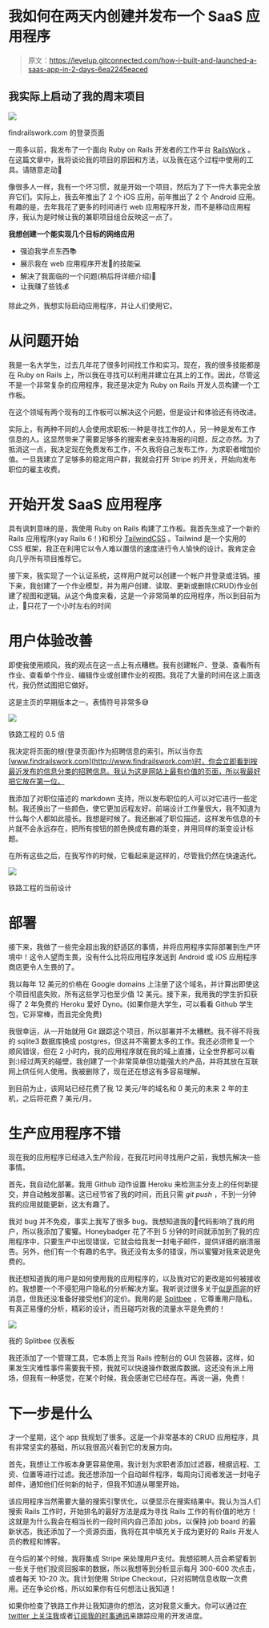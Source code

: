 # 我如何在两天内创建并发布一个 SaaS 应用程序

> 原文：<https://levelup.gitconnected.com/how-i-built-and-launched-a-saas-app-in-2-days-6ea2245eaced>

## 我实际上启动了我的周末项目

![](img/8ac30cf13fa01e5251de0b5d3bf15331.png)

findrailswork.com 的登录页面

一周多以前，我发布了一个面向 Ruby on Rails 开发者的工作平台 [RailsWork](http://findrailswork.com) 。在这篇文章中，我将谈论我的项目的原因和方法，以及我在这个过程中使用的工具。请随意走动👀

像很多人一样，我有一个坏习惯，就是开始一个项目，然后为了下一件大事完全放弃它们。实际上，我去年推出了 2 个 iOS 应用，前年推出了 2 个 Android 应用。有趣的是，去年我花了更多的时间进行 web 应用程序开发，而不是移动应用程序，我认为是时候让我的兼职项目组合反映这一点了。

**我想创建一个能实现几个目标的网络应用**

*   强迫我学点东西📚
*   展示我在 web 应用程序开发🧑‍的技能💻
*   解决了我面临的一个问题(稍后将详细介绍)👀
*   让我赚了些钱💰

除此之外，我想实际启动应用程序，并让人们使用它。

# 从问题开始

我是一名大学生，过去几年花了很多时间找工作和实习。现在，我的很多技能都是在 Ruby on Rails 上，所以我在寻找可以利用并建立在其上的工作。因此，尽管这不是一个非常复杂的应用程序，我还是决定为 Ruby on Rails 开发人员构建一个工作板。

在这个领域有两个现有的工作板可以解决这个问题，但是设计和体验还有待改进。

实际上，有两种不同的人会使用求职板:一种是寻找工作的人，另一种是发布工作信息的人。这显然带来了需要足够多的搜索者来支持海报的问题，反之亦然。为了抵消这一点，我决定现在免费发布工作，不久我将自己发布工作，为求职者增加价值。一旦我建立了足够多的稳定用户群，我就会打开 Stripe 的开关，开始向发布职位的雇主收费。

# 开始开发 SaaS 应用程序

具有讽刺意味的是，我使用 Ruby on Rails 构建了工作板。我首先生成了一个新的 Rails 应用程序(yay Rails 6！)和积分 [TailwindCSS](https://tailwindcss.com/) 。Tailwind 是一个实用的 CSS 框架，我正在利用它以令人难以置信的速度进行令人愉快的设计。我肯定会向几乎所有项目推荐它。

接下来，我实现了一个认证系统，这样用户就可以创建一个帐户并登录或注销。接下来，我创建了一个作业模型，并为用户创建、读取、更新或删除(CRUD)作业创建了视图和逻辑。从这个角度来看，这是一个非常简单的应用程序，所以到目前为止，🥳只花了一个小时左右的时间

# 用户体验改善

即使我使用顺风，我的观点在这一点上有点糟糕。我有创建帐户、登录、查看所有作业、查看单个作业、编辑作业或创建作业的视图。我花了大量的时间在这上面迭代，我仍然试图把它做好。

这是主页的早期版本之一。表情符号非常多😅

![](img/af549abfb8e0d5e2248bf9b827e1d9e1.png)

铁路工程的 0.5 倍

我决定将页面的根(登录页面)作为招聘信息的索引。所以当你去[www.findrailswork.com](http://www.findrailswork.com)时，你会立即看到按最近发布的信息分类的招聘信息。我认为这是网站上最有价值的页面，所以我最好把它放在第一位。

我添加了对职位描述的 markdown 支持，所以发布职位的人可以对它进行一些定制。我还换出了一些颜色，使它更加远程友好。前端设计工作量很大，我不知道为什么每个人都如此擅长。我想是时候了。我还删减了职位描述，这样发布信息的卡片就不会永远存在，把所有按钮的颜色换成有趣的渐变，并用同样的渐变设计标题。

在所有这些之后，在我写作的时候，它看起来是这样的，尽管我仍然在快速迭代。

![](img/1b97ce265d7ba0f5278dbaeb4e35479f.png)

铁路工程的当前设计

# 部署

接下来，我做了一些完全超出我的舒适区的事情，并将应用程序实际部署到生产环境中！这令人望而生畏，没有什么比将应用程序发送到 Android 或 iOS 应用程序商店更令人生畏的了。

我以每年 12 美元的价格在 Google domains 上注册了这个域名，并计算出即使这个项目彻底失败，所有这些学习也至少值 12 美元。接下来，我用我的学生折扣获得了 2 年免费的 Heroku 爱好 Dyno。(如果你是大学生，可以看看 Github 学生包，它非常棒，而且完全免费)

我很幸运，从一开始就用 Git 跟踪这个项目，所以部署并不太糟糕。我不得不将我的 sqlite3 数据库换成 postgres，但这并不需要太多的工作。我还必须修复一个顺风错误，但在 2 小时内，我的应用程序就在我的域上直播，让全世界都可以看到:)经过两天的碰壁，我创建了一个非常简单但功能强大的产品，并将其放在互联网上供任何人使用。我被删除了，现在还在想这有多容易理解。

到目前为止，该网站已经花费了我 12 美元/年的域名和 0 美元的未来 2 年的主机，之后将花费 7 美元/月。

# 生产应用程序不错

现在我的应用程序已经进入生产阶段，在我花时间寻找用户之前，我想先解决一些事情。

首先，我自动化部署。我用 Github 动作设置 Heroku 来检测主分支上的任何新提交，并自动触发部署。这已经节省了我的时间，而且只需 *git push* ，不到一分钟我的应用就能更新，这太有趣了。

我对 bug 并不免疫，事实上我写了很多 bug。我想知道我的💩代码影响了我的用户，所以我添加了蜜獾。Honeybadger 花了不到 5 分钟的时间就添加到了我的应用程序中，只要生产中出现错误，它就会给我发一封电子邮件，提供详细的崩溃报告。另外，他们有一个有趣的名字。我还没有太多的错误，所以蜜獾对我来说是免费的。

我还想知道我的用户是如何使用我的应用程序的，以及我对它的更改是如何被接收的。我想要一个不侵犯用户隐私的分析解决方案。我听说过很多关于[似是而非](https://plausible.io/)的好消息，但我还没准备好接受他们的定价。我用的是 [Splitbee](https://splitbee.io/) ，它尊重用户隐私，有真正易懂的分析，精彩的设计，而且碰巧对我的流量水平是免费的！

![](img/c65a71dbe6dafc403917eaed041a346a.png)

我的 Splitbee 仪表板

我还添加了一个管理工具，它本质上充当 Rails 控制台的 GUI 包装器，这样，如果发生灾难性事件需要我干预，我就可以快速操作数据库数据。这还没有派上用场，但我有一种感觉，在某个时候，我会感谢它已经存在。再说一遍，免费！

# 下一步是什么

才一个星期，这个 app 我规划了很多。这是一个非常基本的 CRUD 应用程序，具有非常坚实的基础，所以我很高兴看到它的发展方向。

首先，我想让工作板本身更容易使用。我计划为求职者添加过滤器，根据远程、工资、位置等进行过滤。我还想添加一个自动邮件程序，每周向订阅者发送一封电子邮件，通知他们任何新的帖子，但我不知道从哪里开始。

该应用程序当然需要大量的搜索引擎优化，以便显示在搜索结果中。我认为当人们搜索 Rails 工作时，开始排名的最好方法是成为寻找 Rails 工作的有价值的地方！这就是为什么我会在相当长的一段时间内自己添加 jobs，以保持 job board 的最新状态，我还添加了一个资源页面，我将在其中填充关于成为更好的 Rails 开发人员的教程和博客。

在今后的某个时候，我将集成 Stripe 来处理用户支付。我想招聘人员会希望看到一些关于他们投资回报率的数据，所以我想等到分析显示每月 300-600 次点击，或者每天 10-20 次。我计划使用 Stripe Checkout，只对招聘信息收取一次费用。还在争论价格，所以如果你有任何想法让我知道！

如果你检查了铁路工作并让我知道你的想法，这对我意义重大。你可以通过[在 twitter 上关注我](https://twitter.com/JeffMorhous)或者[订阅我的时事通讯](https://www.getrevue.co/profile/jeffmorhous)来跟踪应用的开发进度。